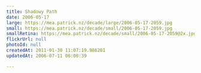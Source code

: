 ```yaml
---
title: Shadowy Path
date: 2006-05-17
large: https://mea.patrick.nz/decade/large/2006-05-17-2059.jpg
small: https://mea.patrick.nz/decade/small/2006-05-17-2059.jpg
smallRetina: https://mea.patrick.nz/decade/small/2006-05-17-2059@2x.jpg
flickrUrl: null
photoId: null
createdAt: 2011-01-30 11:07:19.986201
updatedAt: 2006-07-11 06:00:39

---
```


